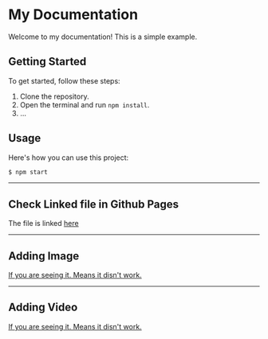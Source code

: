 # My Documentation

Welcome to my documentation! This is a simple example.

## Getting Started

To get started, follow these steps:

1. Clone the repository.
2. Open the terminal and run `npm install`.
3. ...

## Usage

Here's how you can use this project:

```bash
$ npm start
```

---
## Check Linked file in Github Pages

The file is linked [here](file.md)

---
## Adding Image

[If you are seeing it. Means it disn't work.](docs/ai-agent.png)

---
## Adding Video

[If you are seeing it. Means it disn't work.](docs/assets/vid.mp4)

